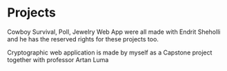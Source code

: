 # Projects

Cowboy Survival, Poll, Jewelry Web App were all made with Endrit Sheholli and he has the reserved rights for these projects too.

Cryptographic web application is made by myself as a Capstone project together with professor Artan Luma
